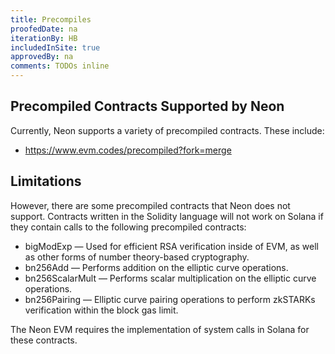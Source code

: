 ```yaml
---
title: Precompiles
proofedDate: na
iterationBy: HB
includedInSite: true
approvedBy: na
comments: TODOs inline 
---
```



## Precompiled Contracts Supported by Neon
Currently, Neon supports a variety of precompiled contracts. These include:

* https://www.evm.codes/precompiled?fork=merge

## Limitations
However, there are some precompiled contracts that Neon does not support. Contracts written in the Solidity language will not work on Solana if they contain calls to the following precompiled contracts:
* bigModExp — Used for efficient RSA verification inside of EVM, as well as other forms of number theory-based cryptography.
* bn256Add — Performs addition on the elliptic curve operations.
* bn256ScalarMult — Performs scalar multiplication on the elliptic curve operations.
* bn256Pairing — Elliptic curve pairing operations to perform zkSTARKs verification within the block gas limit.

The Neon EVM requires the implementation of system calls in Solana for these contracts.

<!-- Updates required Eth precompiled that are not supported && Add Neon native precompiled -->